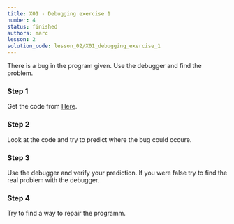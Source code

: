 ```yaml
---
title: X01 - Debugging exercise 1
number: 4
status: finished
authors: marc
lesson: 2
solution_code: lesson_02/X01_debugging_exercise_1
---
```


There is a bug in the program given. Use the debugger and find the problem.

### Step 1

Get the code from [Here](https://github.com/satkowski/csharp-lessons-exercise-solutions/tree/master/lesson_02/X01_debugging_exercise_1/Exercise).

### Step 2

Look at the code and try to predict where the bug could occure.

### Step 3

Use the debugger and verify your prediction. If you were false try to find the real problem with the debugger.

### Step 4

Try to find a way to repair the programm.